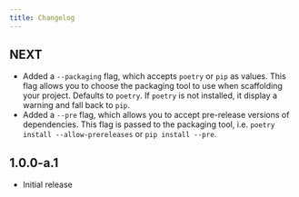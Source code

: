 ```yaml
---
title: Changelog
---
```


## NEXT

- Added a `--packaging` flag, which accepts `poetry` or `pip` as values. This flag allows you to choose the packaging tool to use when scaffolding your project. Defaults to `poetry`. If `poetry` is not installed, it display a warning and fall back to `pip`.
- Added a `--pre` flag, which allows you to accept pre-release versions of dependencies. This flag is passed to the packaging tool, i.e. `poetry install --allow-prereleases` or `pip install --pre`.

## 1.0.0-a.1

- Initial release

